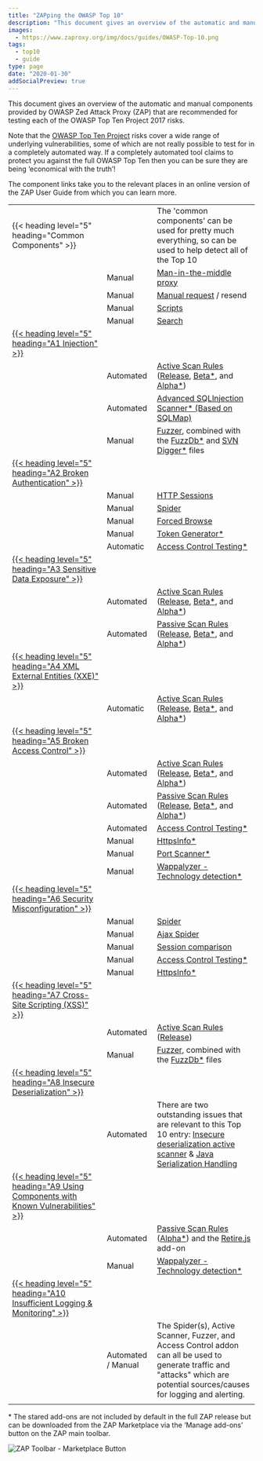 ```yaml
---
title: "ZAPping the OWASP Top 10"
description: "This document gives an overview of the automatic and manual components provided by OWASP Zed Attack Proxy (ZAP) that are recommended for testing each of the OWASP Top Ten Project 2017 risks."
images:
  - https://www.zaproxy.org/img/docs/guides/OWASP-Top-10.png
tags:
  - top10
  - guide
type: page
date: "2020-01-30"
addSocialPreview: true
---
```


This document gives an overview of the automatic and manual components provided by OWASP Zed Attack Proxy (ZAP) that are recommended for testing each of the OWASP Top Ten Project 2017 risks.

Note that the [OWASP Top Ten Project](https://owasp.org/www-project-top-ten/) risks cover a wide range of underlying vulnerabilities, some of which are not really possible to test for in a completely automated way.
If a completely automated tool claims to protect you against the full OWASP Top Ten then you can be sure they are being ‘economical with the truth’!

The component links take you to the relevant places in an online version of the ZAP User Guide from which you can learn more.

|                                                                                                                                                                                                           |                    |                                                                                                                                                                                                                                                    |
| --------------------------------------------------------------------------------------------------------------------------------------------------------------------------------------------------------- | ------------------ | -------------------------------------------------------------------------------------------------------------------------------------------------------------------------------------------------------------------------------------------------- |
| {{< heading level="5" heading="Common Components" >}}                                                                                                                                                     |                    | The 'common components' can be used for pretty much everything, so can be used to help detect all of the Top 10                                                                                                                                    |
|                                                                                                                                                                                                           | Manual             | [Man-in-the-middle proxy](/docs/desktop/start/features/intercept/)                                                                                                                                                                                 |
|                                                                                                                                                                                                           | Manual             | [Manual request](/docs/desktop/ui/dialogs/man_req/) / resend                                                                                                                                                                                       |
|                                                                                                                                                                                                           | Manual             | [Scripts](/docs/desktop/addons/script-console/)                                                                                                                                                                                                    |
|                                                                                                                                                                                                           | Manual             | [Search](/docs/desktop/ui/tabs/search/)                                                                                                                                                                                                            |
| [{{< heading level="5" heading="A1 Injection" >}}](https://owasp.org/www-project-top-ten/OWASP_Top_Ten_2017/Top_10-2017_A1-Injection)                                                                     |                    |                                                                                                                                                                                                                                                    |
|                                                                                                                                                                                                           | Automated          | [Active Scan Rules](/docs/desktop/start/features/ascan/) ([Release](/docs/desktop/addons/active-scan-rules/), [Beta\*](/docs/desktop/addons/active-scan-rules-beta/), and [Alpha\*](/docs/desktop/addons/active-scan-rules-alpha/))                |
|                                                                                                                                                                                                           | Automated          | [Advanced SQLInjection Scanner\* (Based on SQLMap)](/docs/desktop/addons/advanced-sqlinjection-scanner/)                                                                                                                                           |
|                                                                                                                                                                                                           | Manual             | [Fuzzer](/docs/desktop/addons/fuzzer/), combined with the [FuzzDb\*](/docs/desktop/addons/fuzzdb-files/) and [SVN Digger\*](/docs/desktop/addons/svn-digger-files/) files                                                                          |
| [{{< heading level="5" heading="A2 Broken Authentication" >}}](https://owasp.org/www-project-top-ten/OWASP_Top_Ten_2017/Top_10-2017_A2-Broken_Authentication)                                             |                    |                                                                                                                                                                                                                                                    |
|                                                                                                                                                                                                           | Manual             | [HTTP Sessions](/docs/desktop/start/features/httpsessions/)                                                                                                                                                                                        |
|                                                                                                                                                                                                           | Manual             | [Spider](/docs/desktop/start/features/spider/)                                                                                                                                                                                                     |
|                                                                                                                                                                                                           | Manual             | [Forced Browse](/docs/desktop/addons/forced-browse/)                                                                                                                                                                                               |
|                                                                                                                                                                                                           | Manual             | [Token Generator\*](/docs/desktop/addons/token-generator/)                                                                                                                                                                                         |
|                                                                                                                                                                                                           | Automatic          | [Access Control Testing\*](/docs/desktop/addons/access-control-testing/)                                                                                                                                                                           |
| [{{< heading level="5" heading="A3 Sensitive Data Exposure" >}}](https://owasp.org/www-project-top-ten/OWASP_Top_Ten_2017/Top_10-2017_A3-Sensitive_Data_Exposure)                                         |                    |                                                                                                                                                                                                                                                    |
|                                                                                                                                                                                                           | Automated          | [Active Scan Rules](/docs/desktop/start/features/ascan/) ([Release](/docs/desktop/addons/active-scan-rules/), [Beta\*](/docs/desktop/addons/active-scan-rules-beta/), and [Alpha\*](/docs/desktop/addons/active-scan-rules-alpha/))                |
|                                                                                                                                                                                                           | Automated          | [Passive Scan Rules](/docs/desktop/start/features/pscan/) ([Release](/docs/desktop/addons/passive-scan-rules/), [Beta\*](/docs/desktop/addons/passive-scan-rules-beta/), and [Alpha\*](/docs/desktop/addons/passive-scan-rules-alpha/))            |
| [{{< heading level="5" heading="A4 XML External Entities (XXE)" >}}](<https://owasp.org/www-project-top-ten/OWASP_Top_Ten_2017/Top_10-2017_A4-XML_External_Entities_(XXE)>)                               |                    |                                                                                                                                                                                                                                                    |
|                                                                                                                                                                                                           | Automatic          | [Active Scan Rules](/docs/desktop/start/features/ascan/) ([Release](/docs/desktop/addons/active-scan-rules/), [Beta\*](/docs/desktop/addons/active-scan-rules-beta/), and [Alpha\*](/docs/desktop/addons/active-scan-rules-alpha/))                |
| [{{< heading level="5" heading="A5 Broken Access Control" >}}](https://owasp.org/www-project-top-ten/OWASP_Top_Ten_2017/Top_10-2017_A5-Broken_Access_Control)                                             |                    |                                                                                                                                                                                                                                                    |
|                                                                                                                                                                                                           | Automated          | [Active Scan Rules](/docs/desktop/start/features/ascan/) ([Release](/docs/desktop/addons/active-scan-rules/), [Beta\*](/docs/desktop/addons/active-scan-rules-beta/), and [Alpha\*](/docs/desktop/addons/active-scan-rules-alpha/))                |
|                                                                                                                                                                                                           | Automated          | [Passive Scan Rules](/docs/desktop/start/features/pscan/) ([Release](/docs/desktop/addons/passive-scan-rules/), [Beta\*](/docs/desktop/addons/passive-scan-rules-beta/), and [Alpha\*](/docs/desktop/addons/passive-scan-rules-alpha/))            |
|                                                                                                                                                                                                           | Automated          | [Access Control Testing\*](/docs/desktop/addons/access-control-testing/)                                                                                                                                                                           |
|                                                                                                                                                                                                           | Manual             | [HttpsInfo\*](/docs/desktop/addons/https-info/)                                                                                                                                                                                                    |
|                                                                                                                                                                                                           | Manual             | [Port Scanner\*](/docs/desktop/addons/port-scan/)                                                                                                                                                                                                  |
|                                                                                                                                                                                                           | Manual             | [Wappalyzer - Technology detection\*](/docs/desktop/addons/technology-detection/)                                                                                                                                                                  |
| [{{< heading level="5" heading="A6 Security Misconfiguration" >}}](https://owasp.org/www-project-top-ten/OWASP_Top_Ten_2017/Top_10-2017_A6-Security_Misconfiguration)                                     |                    |                                                                                                                                                                                                                                                    |
|                                                                                                                                                                                                           | Manual             | [Spider](/docs/desktop/start/features/spider/)                                                                                                                                                                                                     |
|                                                                                                                                                                                                           | Manual             | [Ajax Spider](/docs/desktop/addons/ajax-spider/)                                                                                                                                                                                                   |
|                                                                                                                                                                                                           | Manual             | [Session comparison](/docs/desktop/ui/tlmenu/report/#compare-with-another-session)                                                                                                                                                                 |
|                                                                                                                                                                                                           | Manual             | [Access Control Testing\*](/docs/desktop/addons/access-control-testing/)                                                                                                                                                                           |
|                                                                                                                                                                                                           | Manual             | [HttpsInfo\*](/docs/desktop/addons/https-info/)                                                                                                                                                                                                    |
| [{{< heading level="5" heading="A7 Cross-Site Scripting (XSS)" >}}](<https://owasp.org/www-project-top-ten/OWASP_Top_Ten_2017/Top_10-2017_A7-Cross-Site_Scripting_(XSS)>)                                 |                    |                                                                                                                                                                                                                                                    |
|                                                                                                                                                                                                           | Automated          | [Active Scan Rules](/docs/desktop/start/features/ascan/) ([Release](/docs/desktop/addons/active-scan-rules/))                                                                                                                                      |
|                                                                                                                                                                                                           | Manual             | [Fuzzer](/docs/desktop/addons/fuzzer/), combined with the [FuzzDb\*](/docs/desktop/addons/fuzzdb-files/) files                                                                                                                                     |
| [{{< heading level="5" heading="A8 Insecure Deserialization" >}}](https://owasp.org/www-project-top-ten/OWASP_Top_Ten_2017/Top_10-2017_A8-Insecure_Deserialization)                                       |                    |                                                                                                                                                                                                                                                    |
|                                                                                                                                                                                                           | Automated          | There are two outstanding issues that are relevant to this Top 10 entry: [Insecure deserialization active scanner](https://github.com/zaproxy/zaproxy/issues/4112) & [Java Serialization Handling](https://github.com/zaproxy/zaproxy/issues/4509) |
| [{{< heading level="5" heading="A9 Using Components with Known Vulnerabilities" >}}](https://owasp.org/www-project-top-ten/OWASP_Top_Ten_2017/Top_10-2017_A9-Using_Components_with_Known_Vulnerabilities) |                    |                                                                                                                                                                                                                                                    |
|                                                                                                                                                                                                           | Automated          | [Passive Scan Rules](/docs/desktop/start/features/pscan/) ([Alpha\*](/docs/desktop/addons/passive-scan-rules-alpha/)) and the [Retire.js](https://www.zaproxy.org/docs/desktop/addons/retire.js/) add-on                                           |
|                                                                                                                                                                                                           | Manual             | [Wappalyzer - Technology detection\*](/docs/desktop/addons/technology-detection/)                                                                                                                                                                  |
| [{{< heading level="5" heading="A10 Insufficient Logging & Monitoring" >}}](https://owasp.org/www-project-top-ten/OWASP_Top_Ten_2017/Top_10-2017_A10-Insufficient_Logging%252526Monitoring.html)          |                    |                                                                                                                                                                                                                                                    |
|                                                                                                                                                                                                           | Automated / Manual | The Spider(s), Active Scanner, Fuzzer, and Access Control addon can all be used to generate traffic and "attacks" which are potential sources/causes for logging and alerting.                                                                     |
|                                                                                                                                                                                                           |                    |                                                                                                                                                                                                                                                    |

\* The stared add-ons are not included by default in the full ZAP release but can be downloaded from the ZAP Marketplace via the ‘Manage add-ons’ button on the ZAP main toolbar.

![ZAP Toolbar - Marketplace Button](/img/zap-screenshot-browse-addons.png)
